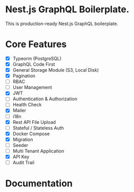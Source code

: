 # Nest.js GraphQL Boilerplate.

This is production-ready Nest.js GraphQL boilerplate. 

# Core Features
- [x] Typeorm (PostgreSQL)
- [x] GraphQL Code First
- [x] General Storage Module (S3, Local Disk) 
- [x] Pagination
- [ ] RBAC
- [ ] User Management
- [x] JWT
- [ ] Authentication & Authorization
- [ ] Health Check
- [x] Mailer
- [ ] i18n
- [x] Rest API File Upload
- [ ] Stateful / Stateless Auth
- [x] Docker Compose
- [x] Migration
- [ ] Seeder
- [ ] Multi Tenant Application
- [x] API Key
- [ ] Audit Trail

# Documentation



